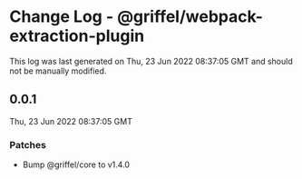 # Change Log - @griffel/webpack-extraction-plugin

This log was last generated on Thu, 23 Jun 2022 08:37:05 GMT and should not be manually modified.

<!-- Start content -->

## 0.0.1

Thu, 23 Jun 2022 08:37:05 GMT

### Patches

- Bump @griffel/core to v1.4.0
